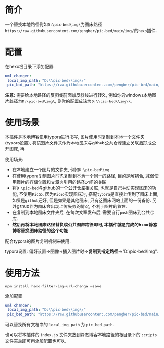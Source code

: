 # 简介

一个替换本地路径例如`D:\pic-bed\img\`为图床路径`https://raw.githubusercontent.com/pengber/pic-bed/main/img/`的`hexo`插件.

# 配置

在hexo根目录下添加配置:

```yml
uml_changer:
 local_img_path: "D:\\pic-bed\\img\\"
 pic_bed_path: "https://raw.githubusercontent.com/pengber/pic-bed/main/img/"
```

**注意:** 需要给本地路径的反斜线前面加反斜线进行转义, 例如你的windows本地图片路径为`D:\pic-bed\img\`, 则你的配置应该为`D:\\pic-bed\\img\\`.

# 使用场景

本插件是本地博客使用typora进行书写, 图片使用时复制到本地一个文件夹(typora设置), 将该图片文件夹作为本地图床与github公共仓库建立关联后形成公开图床, 再

使用场景:

- 在本地建立一个图片的文件夹, 例如`D:\pic-bed\img`.
- 在使用typora复制图片时先复制到本地一个同一的路径, 目的是解耦合, 减弱使用图片的存储位置和文章内引用的路径之间的关联
- 将`D:\pic-bed`与github的一个公开仓库相关联, 也就是自己手动实现图床的功能, 不使用`PicGo`.
  因为`PicGo`实现图床时, 搭配`typora`是直接上传到了图床上面, 如果是`github`还好, 但是如果是其他图床, 只有这图床网站上面的一份备份. 另外github作为图床会出现上传失败的情况, 不利于图片的管理.
- 在复制到本地图床文件夹后, 在每次文章发布后, 需要自行`push`图床到公共仓库.
- **然后再将本地图床路径替换成公共图床路径即可, 本插件就是完成的hexo静态博客替换图床路径的这个功能**

配合typora的图片复制机制来使用.

typora设置: 偏好设置=>图像=>插入图片时=>**复制到指定路径**=>"D:\\pic-bed\\img\".



# 使用方法

`npm install hexo-filter-img-url-change –save`

添加配置

```yml
uml_changer:
 local_img_path: "D:\\pic-bed\\img\\"
 pic_bed_path: "https://raw.githubusercontent.com/pengber/pic-bed/main/img/"
```

可以替换所有文档中的 `local_img_path` 为 `pic_bed_path`.

也可以将本插件的 `index.js` 文件夹放到静态博客本地路径的根目录下的 `scripts`文件夹后即可再添加配置也可以.



